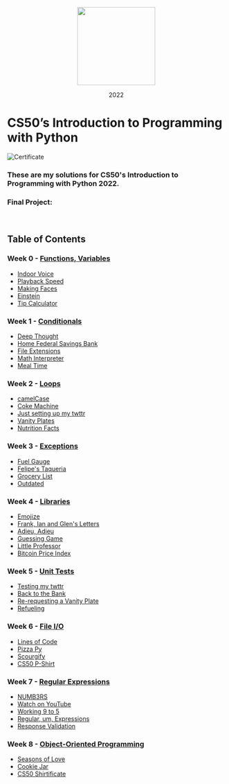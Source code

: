 <div align=center>
    <img src="https://upload.wikimedia.org/wikipedia/en/thumb/2/29/Harvard_shield_wreath.svg/1200px-Harvard_shield_wreath.svg.png" height=180>
    <p> 2022</p>
</div>

# CS50’s Introduction to Programming with Python
![Certificate]()
### These are my solutions for CS50's Introduction to Programming with Python 2022.
### Final Project: []()
<br/>

## Table of Contents
### Week 0 - [Functions, Variables](https://cs50.harvard.edu/python/2022/weeks/0/)
- [Indoor Voice](https://github.com/kjown/CS50P/tree/main/pset0/indoor)
- [Playback Speed](https://github.com/kjown/CS50P/tree/main/pset0/playback)
- [Making Faces](https://github.com/kjown/CS50P/tree/main/pset0/faces)
- [Einstein](https://github.com/kjown/CS50P/tree/main/pset0/einstein)
- [Tip Calculator](https://github.com/kjown/CS50P/tree/main/pset0/tip)

### Week 1 - [Conditionals](https://cs50.harvard.edu/python/2022/weeks/1/)
- [Deep Thought]()
- [Home Federal Savings Bank]()
- [File Extensions]()
- [Math Interpreter]()
- [Meal Time]()

### Week 2 - [Loops](https://cs50.harvard.edu/python/2022/weeks/2/)
- [camelCase](https://github.com/kjown/CS50P/blob/main/pset2/camel.py)
- [Coke Machine](https://github.com/kjown/CS50P/blob/main/pset2/coke.py)
- [Just setting up my twttr](https://github.com/kjown/CS50P/blob/main/pset2/twttr.py)
- [Vanity Plates](https://github.com/kjown/CS50P/blob/main/pset2/plates.py)
- [Nutrition Facts](https://github.com/kjown/CS50P/blob/main/pset2/nutrition.py)

### Week 3 - [Exceptions](https://cs50.harvard.edu/python/2022/weeks/3/)
- [Fuel Gauge](https://github.com/kjown/CS50P/blob/main/pset3/fuel.py)
- [Felipe's Taqueria](https://github.com/kjown/CS50P/blob/main/pset3/taqueria.py)
- [Grocery List](https://github.com/kjown/CS50P/blob/main/pset3/grocery.py)
- [Outdated](https://github.com/kjown/CS50P/blob/main/pset3/outdated.py)

### Week 4 - [Libraries](https://cs50.harvard.edu/python/2022/weeks/4/)
- [Emojize](https://github.com/kjown/CS50P/blob/main/pset4/emojize.py)
- [Frank, Ian and Glen's Letters](https://github.com/kjown/CS50P/blob/main/pset4/figlet.py)
- [Adieu, Adieu](https://github.com/kjown/CS50P/blob/main/pset4/adieu.py)
- [Guessing Game](https://github.com/kjown/CS50P/blob/main/pset4/game.py)
- [Little Professor](https://github.com/kjown/CS50P/blob/main/pset4/professor.py)
- [Bitcoin Price Index](https://github.com/kjown/CS50P/blob/main/pset4/bitcoin.py)

### Week 5 - [Unit Tests](https://cs50.harvard.edu/python/2022/weeks/5/)
- [Testing my twttr](https://github.com/kjown/CS50P/tree/main/pset5/twttr)
- [Back to the Bank](https://github.com/kjown/CS50P/tree/main/pset5/bank)
- [Re-requesting a Vanity Plate](https://github.com/kjown/CS50P/tree/main/pset5/plates)
- [Refueling]()

### Week 6 - [File I/O](https://cs50.harvard.edu/python/2022/weeks/6/)
- [Lines of Code](https://github.com/kjown/CS50P/blob/main/pset6/lines.py)
- [Pizza Py](https://github.com/kjown/CS50P/tree/main/pset6/pizza)
- [Scourgify](https://github.com/kjown/CS50P/tree/main/pset6/scourgify)
- [CS50 P-Shirt](https://github.com/kjown/CS50P/tree/main/pset6/shirt)

### Week 7 - [Regular Expressions](https://cs50.harvard.edu/python/2022/weeks/7/)
- [NUMB3RS]()
- [Watch on YouTube]()
- [Working 9 to 5]()
- [Regular, um, Expressions]()
- [Response Validation]()

### Week 8 - [Object-Oriented Programming](https://cs50.harvard.edu/python/2022/weeks/8)
- [Seasons of Love]()
- [Cookie Jar]()
- [CS50 Shirtificate]()
